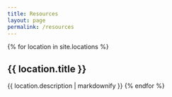 ```yaml
---
title: Resources
layout: page
permalink: /resources
---
```

{% for location in site.locations %}
    <h2>{{ location.title }}</h2>
    {{ location.description | markdownify }}
{% endfor %}
